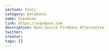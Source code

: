 ```yaml
---
section: Tools
category: Databases
name: Supabase
link: https://supabase.com
description: Open Source Firebase Alternative
twitter:
creator:
tags: []
---
```

